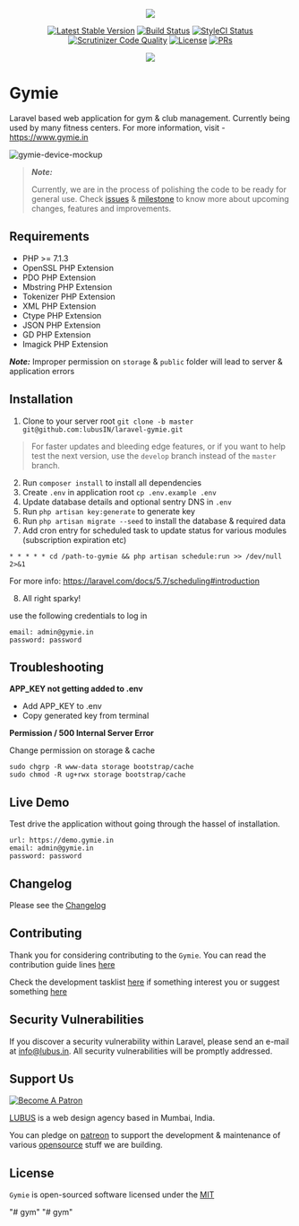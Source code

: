 <p  align="center"><img  src="https://user-images.githubusercontent.com/1039236/36820389-964422c0-1d13-11e8-8dac-d58014f59c24.png"></p>

<p align="center">
<a href="https://github.com/lubusIN/laravel-gymie/releases"><img src="https://img.shields.io/github/release/lubusIN/laravel-gymie.svg?style=flat-square" alt="Latest Stable Version"></a>
<a href="https://scrutinizer-ci.com/g/lubusIN/laravel-gymie/build-status/master"><img src="https://img.shields.io/scrutinizer/build/g/lubusIN/laravel-gymie.svg?style=flat-square" alt="Build Status"></a>
<a href="https://styleci.io/repos/123349662"><img src="https://styleci.io/repos/123349662/shield" alt="StyleCI Status"></a>
<a href="https://scrutinizer-ci.com/g/lubusIN/laravel-gymie"><img src="https://img.shields.io/scrutinizer/g/lubusin/laravel-gymie.svg?style=flat-square" alt="Scrutinizer Code Quality"></a>
<a href="https://github.com/lubusIN/laravel-gymie/blob/master/LICENSE.md"><img src="https://img.shields.io/badge/License-MIT-brightgreen.svg?style=flat-square" alt="License"></a>
<a href="https://github.com/lubusin/laravel-gymie/blob/master/contributing.md"><img src="https://img.shields.io/badge/PRs-welcome-brightgreen.svg?style=flat-square" alt="PRs"></a>
</p>

<center>
<a href="https://lubus.in/">
<img src="https://user-images.githubusercontent.com/1039236/40877801-3fa8ccf6-66a4-11e8-8f42-19ed4e883ce9.png" />
</a>
</center>

# Gymie

Laravel based web application for gym & club management. Currently being used by many fitness centers. For more information, visit - https://www.gymie.in
 
![gymie-device-mockup](https://user-images.githubusercontent.com/1039236/36820312-3f709262-1d13-11e8-8ee6-0529120b8ac1.png)

  

> ***Note:***
>
> Currently, we are in the process of polishing the code to be ready for general use. Check [issues](https://github.com/lubusIN/laravel-gymie/issues) & [milestone](https://github.com/lubusIN/laravel-gymie/milestones) to know more about upcoming changes, features and improvements.

## Requirements
- PHP >= 7.1.3
- OpenSSL PHP Extension
- PDO PHP Extension
- Mbstring PHP Extension
- Tokenizer PHP Extension
- XML PHP Extension
- Ctype PHP Extension
- JSON PHP Extension
- GD PHP Extension
- Imagick PHP Extension 

***Note:***
Improper permission on `storage` & `public` folder will lead to server & application errors

##  Installation
1. Clone to your server root `git clone -b master git@github.com:lubusIN/laravel-gymie.git`
> For faster updates and bleeding edge features, or if you want to help test the next version, use the `develop` branch instead of the `master` branch.
2. Run `composer install` to install all dependencies
3. Create `.env` in application root 
```cp .env.example .env```
4. Update database details and optional sentry DNS in `.env`
5. Run `php artisan key:generate` to generate key
6. Run `php artisan migrate --seed` to install the database & required data
7. Add cron entry for scheduled task to update status for various modules (subscription expiration etc)
```
* * * * * cd /path-to-gymie && php artisan schedule:run >> /dev/null 2>&1
```
For more info: https://laravel.com/docs/5.7/scheduling#introduction

8. All right sparky! 

use the following credentials to log in
```
email: admin@gymie.in
password: password
```

## Troubleshooting

**APP_KEY not getting added to .env**
- Add APP_KEY to .env
- Copy generated key from terminal

**Permission / 500 Internal Server Error**

Change permission on storage & cache
```
sudo chgrp -R www-data storage bootstrap/cache
sudo chmod -R ug+rwx storage bootstrap/cache
``` 

## Live Demo

Test drive the application without going through the hassel of installation.

```
url: https://demo.gymie.in
email: admin@gymie.in
password: password
```

## Changelog

Please see the [Changelog](CHANGELOG.md) 

## Contributing

Thank you for considering contributing to the `Gymie`. You can read the contribution guide lines [here](CONTRIBUTING.md)

Check the development tasklist [here](https://github.com/lubusIN/laravel-gymie/projects/1) if something interest you or suggest something [here](https://github.com/lubusIN/laravel-gymie/issues)

##  Security Vulnerabilities
If you discover a security vulnerability within Laravel, please send an e-mail at info@lubus.in. All security vulnerabilities will be promptly addressed.  

##  Support Us

<a href="https://www.patreon.com/lubus">
<img src="https://c5.patreon.com/external/logo/become_a_patron_button.png" alt="Become A Patron"/>
</a>

[LUBUS](http://lubus.in) is a web design agency based in Mumbai, India.

You can pledge on [patreon](https://www.patreon.com/lubus) to support the development & maintenance of various [opensource](https://github.com/lubusIN/) stuff we are building.

## License

`Gymie` is open-sourced software licensed under the [MIT](LICENSE)

"# gym" 
"# gym" 
